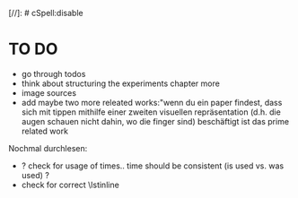 [//]: # cSpell:disable

# TO DO

- go through todos
- think about structuring the experiments chapter more
- image sources
- add maybe two more releated works:"wenn du ein paper findest, dass sich mit tippen mithilfe einer zweiten visuellen repräsentation (d.h. die augen schauen nicht dahin, wo die finger sind) beschäftigt ist das prime related work


Nochmal durchlesen:

- ? check for usage of times.. time should be consistent (is used vs. was used) ?
- check for correct \lstinline
